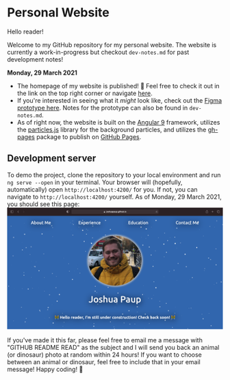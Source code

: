# Personal Website

Hello reader!

Welcome to my GitHub repository for my personal website. The website is currently a work-in-progress but checkout `dev-notes.md` for past development notes!

**Monday, 29 March 2021**
- The homepage of my website is published! 🙂 Feel free to check it out in the link on the top right corner or navigate [here](https://joshuapaup.github.io/joshua-paup/). 
- If you're interested in seeing what it *might* look like, check out the [Figma prototype here](https://www.figma.com/proto/ZZJZYwNrC2lcnwXcgeEeIV/Personal-Website?node-id=2%3A187&scaling=contain&page-id=0%3A1). Notes for the prototype can also be found in `dev-notes.md`. 
- As of right now, the website is built on the [Angular 9](https://angular.io/) framework, utilizes the [particles.js](https://github.com/VincentGarreau/particles.js/) library for the background particles, and utilizes the [gh-pages](https://www.npmjs.com/package/gh-pages) package to publish on [GitHub Pages](https://pages.github.com/). 

## Development server

To demo the project, clone the repository to your local environment and run `ng serve --open` in your terminal. Your browser will (hopefully, automatically) open `http://localhost:4200/` for you. If not, you can navigate to `http://localhost:4200/` yourself. As of Monday, 29 March 2021, you should see this page: 
![homepage-act](homepage-act.png)

If you've made it this far, please feel free to email me a message with "GITHUB README READ" as the subject and I will send you back an animal (or dinosaur) photo at random within 24 hours! If you want to choose between an animal or dinosaur, feel free to include that in your email message! Happy coding! 🙂 
